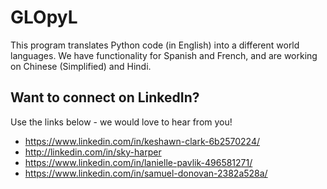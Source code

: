 # GLOpyL
This program translates Python code (in English) into a different world languages. We have functionality for Spanish and French, and are working on Chinese (Simplified) and Hindi.

## Want to connect on LinkedIn?
Use the links below - we would love to hear from you!

- https://www.linkedin.com/in/keshawn-clark-6b2570224/
- http://linkedin.com/in/sky-harper
- https://www.linkedin.com/in/lanielle-pavlik-496581271/
- https://www.linkedin.com/in/samuel-donovan-2382a528a/
